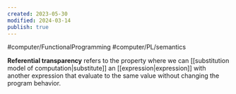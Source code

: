 ```yaml
---
created: 2023-05-30
modified: 2024-03-14
publish: true
---
```


#computer/FunctionalProgramming #computer/PL/semantics 

**Referential transparency** refers to the property where we can [[substitution model of computation|substitute]] an [[expression|expression]] with another expression that evaluate to the same value without changing the program behavior.